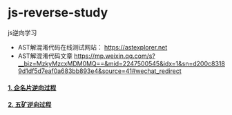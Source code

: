 # js-reverse-study
js逆向学习


* AST解混淆代码在线测试网站： https://astexplorer.net
* AST解混淆代码文章 https://mp.weixin.qq.com/s?__biz=MzkyMzcxMDM0MQ==&mid=2247500545&idx=1&sn=d200c83189d1df5d7eaf0a683bb893e4&source=41#wechat_redirect


#### [1. 企名片逆向过程](01-企名片/企名片逆向过程.md)

#### [2. 五矿逆向过程](02-五矿/五矿逆向过程.md)